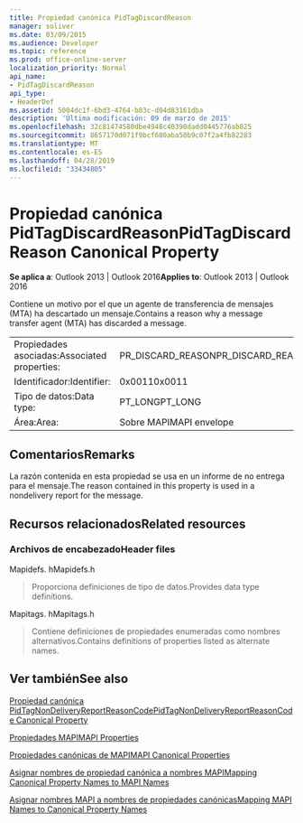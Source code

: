 ```yaml
---
title: Propiedad canónica PidTagDiscardReason
manager: soliver
ms.date: 03/09/2015
ms.audience: Developer
ms.topic: reference
ms.prod: office-online-server
localization_priority: Normal
api_name:
- PidTagDiscardReason
api_type:
- HeaderDef
ms.assetid: 5004dc1f-6bd3-4764-b83c-d04d83161dba
description: 'Última modificación: 09 de marzo de 2015'
ms.openlocfilehash: 32c81474580dbe4948c40390dadd0445776ab825
ms.sourcegitcommit: 8657170d071f9bcf680aba50b9c07f2a4fb82283
ms.translationtype: MT
ms.contentlocale: es-ES
ms.lasthandoff: 04/28/2019
ms.locfileid: "33434805"
---
```

# <a name="pidtagdiscardreason-canonical-property"></a><span data-ttu-id="597f6-103">Propiedad canónica PidTagDiscardReason</span><span class="sxs-lookup"><span data-stu-id="597f6-103">PidTagDiscardReason Canonical Property</span></span>

  
  
<span data-ttu-id="597f6-104">**Se aplica a**: Outlook 2013 | Outlook 2016</span><span class="sxs-lookup"><span data-stu-id="597f6-104">**Applies to**: Outlook 2013 | Outlook 2016</span></span> 
  
<span data-ttu-id="597f6-105">Contiene un motivo por el que un agente de transferencia de mensajes (MTA) ha descartado un mensaje.</span><span class="sxs-lookup"><span data-stu-id="597f6-105">Contains a reason why a message transfer agent (MTA) has discarded a message.</span></span> 
  
|||
|:-----|:-----|
|<span data-ttu-id="597f6-106">Propiedades asociadas:</span><span class="sxs-lookup"><span data-stu-id="597f6-106">Associated properties:</span></span>  <br/> |<span data-ttu-id="597f6-107">PR_DISCARD_REASON</span><span class="sxs-lookup"><span data-stu-id="597f6-107">PR_DISCARD_REASON</span></span>  <br/> |
|<span data-ttu-id="597f6-108">Identificador:</span><span class="sxs-lookup"><span data-stu-id="597f6-108">Identifier:</span></span>  <br/> |<span data-ttu-id="597f6-109">0x0011</span><span class="sxs-lookup"><span data-stu-id="597f6-109">0x0011</span></span>  <br/> |
|<span data-ttu-id="597f6-110">Tipo de datos:</span><span class="sxs-lookup"><span data-stu-id="597f6-110">Data type:</span></span>  <br/> |<span data-ttu-id="597f6-111">PT_LONG</span><span class="sxs-lookup"><span data-stu-id="597f6-111">PT_LONG</span></span>  <br/> |
|<span data-ttu-id="597f6-112">Área:</span><span class="sxs-lookup"><span data-stu-id="597f6-112">Area:</span></span>  <br/> |<span data-ttu-id="597f6-113">Sobre MAPI</span><span class="sxs-lookup"><span data-stu-id="597f6-113">MAPI envelope</span></span>  <br/> |
   
## <a name="remarks"></a><span data-ttu-id="597f6-114">Comentarios</span><span class="sxs-lookup"><span data-stu-id="597f6-114">Remarks</span></span>

<span data-ttu-id="597f6-115">La razón contenida en esta propiedad se usa en un informe de no entrega para el mensaje.</span><span class="sxs-lookup"><span data-stu-id="597f6-115">The reason contained in this property is used in a nondelivery report for the message.</span></span>
  
## <a name="related-resources"></a><span data-ttu-id="597f6-116">Recursos relacionados</span><span class="sxs-lookup"><span data-stu-id="597f6-116">Related resources</span></span>

### <a name="header-files"></a><span data-ttu-id="597f6-117">Archivos de encabezado</span><span class="sxs-lookup"><span data-stu-id="597f6-117">Header files</span></span>

<span data-ttu-id="597f6-118">Mapidefs. h</span><span class="sxs-lookup"><span data-stu-id="597f6-118">Mapidefs.h</span></span>
  
> <span data-ttu-id="597f6-119">Proporciona definiciones de tipo de datos.</span><span class="sxs-lookup"><span data-stu-id="597f6-119">Provides data type definitions.</span></span>
    
<span data-ttu-id="597f6-120">Mapitags. h</span><span class="sxs-lookup"><span data-stu-id="597f6-120">Mapitags.h</span></span>
  
> <span data-ttu-id="597f6-121">Contiene definiciones de propiedades enumeradas como nombres alternativos.</span><span class="sxs-lookup"><span data-stu-id="597f6-121">Contains definitions of properties listed as alternate names.</span></span>
    
## <a name="see-also"></a><span data-ttu-id="597f6-122">Ver también</span><span class="sxs-lookup"><span data-stu-id="597f6-122">See also</span></span>



[<span data-ttu-id="597f6-123">Propiedad canónica PidTagNonDeliveryReportReasonCode</span><span class="sxs-lookup"><span data-stu-id="597f6-123">PidTagNonDeliveryReportReasonCode Canonical Property</span></span>](pidtagnondeliveryreportreasoncode-canonical-property.md)


[<span data-ttu-id="597f6-124">Propiedades MAPI</span><span class="sxs-lookup"><span data-stu-id="597f6-124">MAPI Properties</span></span>](mapi-properties.md)
  
[<span data-ttu-id="597f6-125">Propiedades canónicas de MAPI</span><span class="sxs-lookup"><span data-stu-id="597f6-125">MAPI Canonical Properties</span></span>](mapi-canonical-properties.md)
  
[<span data-ttu-id="597f6-126">Asignar nombres de propiedad canónica a nombres MAPI</span><span class="sxs-lookup"><span data-stu-id="597f6-126">Mapping Canonical Property Names to MAPI Names</span></span>](mapping-canonical-property-names-to-mapi-names.md)
  
[<span data-ttu-id="597f6-127">Asignar nombres MAPI a nombres de propiedades canónicas</span><span class="sxs-lookup"><span data-stu-id="597f6-127">Mapping MAPI Names to Canonical Property Names</span></span>](mapping-mapi-names-to-canonical-property-names.md)

